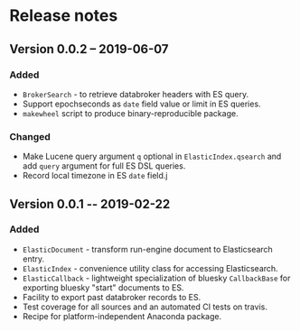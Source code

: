 # Release notes

## Version 0.0.2 – 2019-06-07

### Added

- `BrokerSearch` - to retrieve databroker headers with ES query.
- Support epochseconds as `date` field value or limit in ES queries.
- `makewheel` script to produce binary-reproducible package.

### Changed

- Make Lucene query argument `q` optional in `ElasticIndex.qsearch` and
  add `query` argument for full ES DSL queries.
- Record local timezone in ES `date` field.j


## Version 0.0.1 -- 2019-02-22

### Added

- `ElasticDocument` - transform run-engine document to Elasticsearch entry.
- `ElasticIndex` - convenience utility class for accessing Elasticsearch.
- `ElasticCallback` - lightweight specialization of bluesky `CallbackBase`
  for exporting bluesky "start" documents to ES.
- Facility to export past databroker records to ES.
- Test coverage for all sources and an automated CI tests on travis.
- Recipe for platform-independent Anaconda package.
